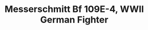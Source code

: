 ---
layout: product
title: "Messerschmitt Bf 109E-4, WWII German Fighter                                                                            "
price: "1400" 
desc: "Maketa"
img_path: "/assets/img/ICM 72132.webp"
brand: "N/A"
available: true
special_offer: false
new: false
soon: false
cat: "010000"
subcat: "013600"
subsubcat: "0N/A"
sifra: "ICM 72132"
popular: false
spec: false
---